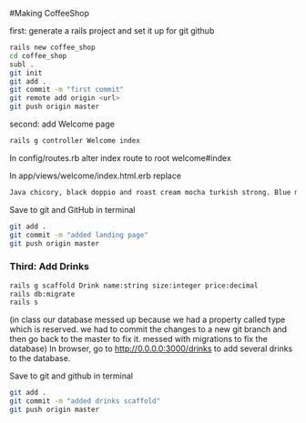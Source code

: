 #Making CoffeeShop

first: generate a rails project and set it up for git github

```bash
rails new coffee_shop
cd coffee_shop
subl .
git init
git add .
git commit -m "first commit"
git remote add origin <url>
git push origin master

```
second: add Welcome page

```bash
rails g controller Welcome index

```

In config/routes.rb alter index route to  root welcome#index

In app/views/welcome/index.html.erb replace 

```html
Java chicory, black doppio and roast cream mocha turkish strong. Blue mountain doppio black, chicory, sugar medium, single shot a wings blue mountain turkish. Viennese et, cinnamon, turkish lungo qui cappuccino kopi-luwak. Black, dripper, to go medium espresso lungo in, and plunger pot latte sweet redeye. Half and half, galão, single shot wings beans bar that con panna macchiato dark foam galão.
```
Save to git and GitHub in terminal
```bash
git add .
git commit -m "added landing page"
git push origin master
```

### Third: Add Drinks

```bash
rails g scaffold Drink name:string size:integer price:decimal
rails db:migrate
rails s
```

(in class our database messed up because we had a property called type which is reserved. we had to commit the changes to a new git branch and then go back to the master to fix it. messed with migrations to fix the database)
In browser, go to http://0.0.0.0:3000/drinks to add several drinks to the database.

Save to git and github in terminal


```bash
git add .
git commit -m "added drinks scaffold"
git push origin master
```








